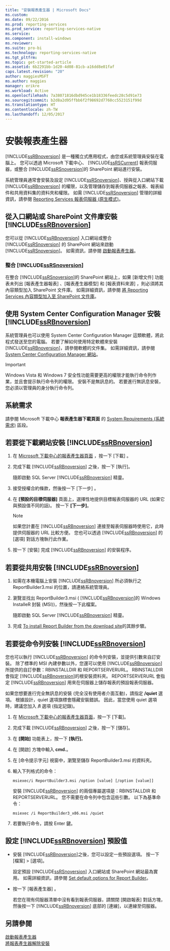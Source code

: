 ```yaml
---
title: "安裝報表產生器 | Microsoft Docs"
ms.custom: 
ms.date: 09/22/2016
ms.prod: reporting-services
ms.prod_service: reporting-services-native
ms.service: 
ms.component: install-windows
ms.reviewer: 
ms.suite: pro-bi
ms.technology: reporting-services-native
ms.tgt_pltfrm: 
ms.topic: get-started-article
ms.assetid: 6b2291bb-1d20-4d08-81cb-a16dd8e01faf
caps.latest.revision: "20"
author: maggiesMSFT
ms.author: maggies
manager: erikre
ms.workload: Active
ms.openlocfilehash: 7a38071816dbd945ce1b18336feedc28c5d91e73
ms.sourcegitcommit: b2d8a2d95ffbb6f2f98692d7760cc5523151f99d
ms.translationtype: HT
ms.contentlocale: zh-TW
ms.lasthandoff: 12/05/2017
---
```

# <a name="install-report-builder"></a>安裝報表產生器
  [!INCLUDE[ssRBnoversion](../../includes/ssrbnoversion-md.md)] 是一種獨立式應用程式，由您或系統管理員安裝在電腦上。 您可以透過 Microsoft 下載中心、 [!INCLUDE[ssRSCurrent](../../includes/ssrscurrent-md.md)] 報表伺服器，或整合 [!INCLUDE[ssRSnoversion](../../includes/ssrsnoversion-md.md)]的 SharePoint 網站進行安裝。  
  
 系統管理員通常會安裝及設定 [!INCLUDE[ssRSnoversion](../../includes/ssrsnoversion-md.md)]、授與從入口網站下載 [!INCLUDE[ssRBnoversion](../../includes/ssrbnoversion-md.md)] 的權限，以及管理儲存到報表伺服器之報表、報表組件和共用資料集的資料夾和權限。 如需 [!INCLUDE[ssRSnoversion](../../includes/ssrsnoversion-md.md)] 管理的詳細資訊，請參閱 [Reporting Services 報表伺服器 &#40;原生模式&#41;](../../reporting-services/report-server/reporting-services-report-server-native-mode.md)。  
  
## <a name="install-includessrbnoversionincludesssrbnoversion-mdmd-from--a--web-portal-or-sharepoint-library"></a>從入口網站或 SharePoint 文件庫安裝 [!INCLUDE[ssRBnoversion](../../includes/ssrbnoversion-md.md)] 
  
 您可以從 [!INCLUDE[ssRBnoversion](../../includes/ssrbnoversion-md.md)] 入口網站或整合 [!INCLUDE[ssRSnoversion](../../includes/ssrsnoversion-md.md)] 的 SharePoint 網站來啟動 [!INCLUDE[ssRSnoversion](../../includes/ssrsnoversion-md.md)]。 如需資訊，請參閱 [啟動報表產生器](../../reporting-services/report-builder/start-report-builder.md)。  
  
### <a name="sharepoint-site-integrated-with-includessrsnoversionincludesssrsnoversion-mdmd"></a>整合 [!INCLUDE[ssRSnoversion](../../includes/ssrsnoversion-md.md)]
  
 在整合 [!INCLUDE[ssRSnoversion](../../includes/ssrsnoversion-md.md)]的 SharePoint 網站上，如果 [新增文件]  功能表未列出 [報表產生器報表] 、[報表產生器模型] 和 [報表資料來源] ，則必須將其內容類型加入 SharePoint 文件庫。 如需詳細資訊，請參閱 [將 Reporting Services 內容類型加入至 SharePoint 文件庫](../../reporting-services/report-server-sharepoint/add-reporting-services-content-types-to-a-sharepoint-library.md)。  
 
## <a name="install-includessrbnoversionincludesssrbnoversion-mdmd-with-system-center-configuration-manager"></a>使用 System Center Configuration Manager 安裝 [!INCLUDE[ssRBnoversion](../../includes/ssrbnoversion-md.md)] 
  
 系統管理員也可以使用 System Center Configuration Manager 這類軟體，將此程式發送至您的電腦。 若要了解如何使用特定軟體來安裝 [!INCLUDE[ssRBnoversion](../../includes/ssrbnoversion-md.md)]，請參閱軟體的文件集。 如需詳細資訊，請參閱 [System Center Configuration Manager 網站](https://www.microsoft.com/en-us/cloud-platform/system-center-configuration-manager)。  
  
> [!IMPORTANT]  
>  Windows Vista 和 Windows 7 安全性功能需要更高的權限才能執行命令列作業，並且會提示執行命令列的權限。 安裝不是無訊息的。 若要進行無訊息安裝，您必須以管理員的身分執行命令列。  
  
## <a name="system-requirements"></a>系統需求
  
 請參閱 Microsoft 下載中心 **報表產生器下載頁面** 的 [System Requirements (系統需求)](http://go.microsoft.com/fwlink/?LinkID=734968) 區段。
  
##  <a name="download"></a> 若要從下載網站安裝 [!INCLUDE[ssRBnoversion](../../includes/ssrbnoversion-md.md)]  
  
1.  在 [Microsoft 下載中心的報表產生器頁面](http://go.microsoft.com/fwlink/?LinkID=734968) ，按一下 [下載] 。  
  
2.  完成下載 [!INCLUDE[ssRBnoversion](../../includes/ssrbnoversion-md.md)] 之後，按一下 [執行]。  
  
     隨即啟動 SQL Server [!INCLUDE[ssRBnoversion](../../includes/ssrbnoversion-md.md)] 精靈。  
  
3.  接受授權合約條款，然後按一下 [下一步] 。  
  
4.  在 **[預設的目標伺服器]** 頁面上，選擇性地提供目標報表伺服器的 URL (如果它與預設值不同的話)。 按一下 **[下一步]**。  
  
    > [!NOTE]  
    >  如果您計畫在 [!INCLUDE[ssRBnoversion](../../includes/ssrbnoversion-md.md)] 連接至報表伺服器時使用它，此時提供伺服器的 URL 比較方便。 您也可以透過 [!INCLUDE[ssRBnoversion](../../includes/ssrbnoversion-md.md)] 的 [選項] 對話方塊執行此作業。  
  
5.  按一下 [安裝] 完成 [!INCLUDE[ssRBnoversion](../../includes/ssrbnoversion-md.md)] 的安裝程序。  
  
## <a name="to-install-includessrbnoversionincludesssrbnoversion-mdmd-from-a-share"></a>若要從共用安裝 [!INCLUDE[ssRBnoversion](../../includes/ssrbnoversion-md.md)]  
  
1.  如需在本機電腦上安裝 [!INCLUDE[ssRBnoversion](../../includes/ssrbnoversion-md.md)] 所必須執行之 ReportBuilder3.msi 的位置，請連絡系統管理員。  
  
2.  瀏覽並找出 ReportBuilder3.msi ( [!INCLUDE[ssRBnoversion](../../includes/ssrbnoversion-md.md)]的 Windows InstalleR 封裝 (MSI))，然後按一下此檔案。  
  
     隨即啟動 SQL Server [!INCLUDE[ssRBnoversion](../../includes/ssrbnoversion-md.md)] 精靈。  
  
3.  完成 [To install Report Builder from the download site](#download)的其餘步驟。  
  
## <a name="to-install-includessrbnoversionincludesssrbnoversion-mdmd-from-the-command-line"></a>若要從命令列安裝 [!INCLUDE[ssRBnoversion](../../includes/ssrbnoversion-md.md)] 

 您也可以執行 [!INCLUDE[ssRBnoversion](../../includes/ssrbnoversion-md.md)] 的命令列安裝，並提供引數來自訂安裝。 除了標準的 MSI 內建參數以外，您還可以使用 [!INCLUDE[ssRBnoversion](../../includes/ssrbnoversion-md.md)] 所提供的自訂參數：RBINSTALLDIR 和 REPORTSERVERURL。 RBINSTALLDIR 會指定 [!INCLUDE[ssRBnoversion](../../includes/ssrbnoversion-md.md)]的根安裝資料夾。 REPORTSERVERURL 會指定 [!INCLUDE[ssRBnoversion](../../includes/ssrbnoversion-md.md)] 用來在伺服器上儲存報表的預設報表伺服器。  
  
 如果您想要進行完全無訊息的安裝 (完全沒有使用者介面互動)，請指定 **/quiet** 選項。 根據設計，quiet 選項旗標會隱藏安裝錯誤。 因此，當您使用 quiet 選項時，建議您加入 **/l** 選項 (指定記錄)。   
  
1.  在 [Microsoft 下載中心的報表產生器頁面](http://go.microsoft.com/fwlink/?LinkID=734968)，按一下 [下載]。  
  
2.  完成下載 [!INCLUDE[ssRBnoversion](../../includes/ssrbnoversion-md.md)] 之後，按一下 [儲存]。  
  
3.  在 **[開始]** 功能表上，按一下 **[執行]**。  
  
4.  在 [開啟]  方塊中輸入 **cmd.**。  
  
5.  在 [命令提示字元] 視窗中，瀏覽至儲存 ReportBuilder3.msi 的資料夾。  
  
6.  輸入下列格式的命令：  
  
     `msiexec/i ReportBuilder3.msi /option [value] [/option [value]]`  
  
     安裝 [!INCLUDE[ssRBnoversion](../../includes/ssrbnoversion-md.md)] 的兩個專屬選項是：RBINSTALLDIR 和 REPORTSERVERURL。 您不需要在命令列中包含這些引數。 以下為基準命令：  
  
     `msiexec /i ReportBuilder3_x86.msi /quiet`  
  
7.  若要執行命令，請按 Enter 鍵。  
  
## <a name="set-includessrbnoversionincludesssrbnoversion-mdmd-defaults"></a>設定 [!INCLUDE[ssRBnoversion](../../includes/ssrbnoversion-md.md)] 預設值  
  
-   安裝 [!INCLUDE[ssRBnoversion](../../includes/ssrbnoversion-md.md)]之後，您可以設定一些預設選項。 按一下 [檔案] > [選項]。  
  
     設定預設 [!INCLUDE[ssRSnoversion](../../includes/ssrsnoversion-md.md)] 入口網站或 SharePoint 網站最為實用。 如需詳細資訊，請參閱 [Set default options for Report Builder](../../reporting-services/report-builder/set-default-options-for-report-builder.md)。  
  
-   按一下 [報表產生器]  。  
  
     若您在現有伺服器清單中沒有看到報表伺服器，請關閉 [開啟報表] 對話方塊，然後按一下 [!INCLUDE[ssRBnoversion](../../includes/ssrbnoversion-md.md)] 底部的 [連線]，以連線至伺服器。  
  
## <a name="see-also"></a>另請參閱  
 [啟動報表產生器](../../reporting-services/report-builder/start-report-builder.md)   
 [將報表產生器解除安裝](../../reporting-services/install-windows/uninstall-report-builder.md)  
  
  
